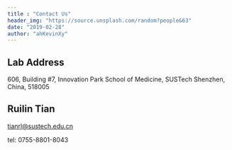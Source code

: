 ```yaml
---
title : "Contact Us"
header_img: "https://source.unsplash.com/random?people&63"
date: "2019-02-28"
author: "ahKevinXy"
---
```



## Lab Address
606, Building #7, Innovation Park
School of Medicine, SUSTech
Shenzhen, China, 518005

## Ruilin Tian
tianrl@sustech.edu.cn

tel: 0755-8801-8043
